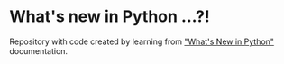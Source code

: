 # What's new in Python ...?!

Repository with code created by learning from ["What's New in Python"](https://docs.python.org/3/whatsnew/) documentation.
